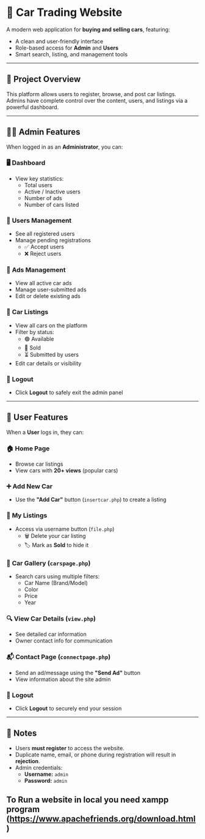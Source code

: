 # 🚗 **Car Trading Website**

A modern web application for **buying and selling cars**, featuring:
- A clean and user-friendly interface
- Role-based access for **Admin** and **Users**
- Smart search, listing, and management tools

---

## 📌 **Project Overview**

This platform allows users to register, browse, and post car listings.  
Admins have complete control over the content, users, and listings via a powerful dashboard.

---

## 👨‍💼 **Admin Features**

When logged in as an **Administrator**, you can:

### 🖥️ **Dashboard**
- View key statistics:
  - Total users
  - Active / Inactive users
  - Number of ads
  - Number of cars listed

### 👥 **Users Management**
- See all registered users
- Manage pending registrations
  - ✅ Accept users
  - ❌ Reject users

### 📢 **Ads Management**
- View all active car ads
- Manage user-submitted ads
- Edit or delete existing ads

### 🚗 **Car Listings**
- View all cars on the platform
- Filter by status:
  - 🟢 Available
  - 🔴 Sold
  - ⏳ Submitted by users
- Edit car details or visibility

### 🚪 **Logout**
- Click **Logout** to safely exit the admin panel

---

## 👤 **User Features**

When a **User** logs in, they can:

### 🏠 **Home Page**
- Browse car listings
- View cars with **20+ views** (popular cars)

### ➕ **Add New Car**
- Use the **"Add Car"** button (`insertcar.php`) to create a listing

### 📄 **My Listings**
- Access via username button (`file.php`)
  - 🗑️ Delete your car listing
  - 🏷️ Mark as **Sold** to hide it

### 🚗 **Car Gallery** (`carspage.php`)
- Search cars using multiple filters:
  - Car Name (Brand/Model)
  - Color
  - Price
  - Year

### 🔍 **View Car Details** (`view.php`)
- See detailed car information
- Owner contact info for communication

### 📬 **Contact Page** (`connectpage.php`)
- Send an ad/message using the **"Send Ad"** button
- View information about the site admin

### 🚪 **Logout**
- Click **Logout** to securely end your session

---

## 🧾 Notes
- Users **must register** to access the website.
- Duplicate name, email, or phone during registration will result in **rejection**.
- Admin credentials:
  - **Username:** `admin`
  - **Password:** `admin`
## To Run a website in local you need xampp program (https://www.apachefriends.org/download.html)
